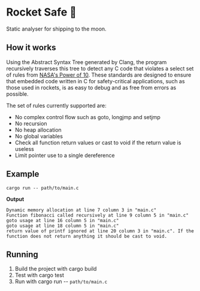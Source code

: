 # Rocket Safe 🚀

Static analyser for shipping to the moon.

## How it works

Using the Abstract Syntax Tree generated by Clang, the program recursively traverses this tree to detect any C code
that violates a select set of rules from [NASA's Power of 10](https://en.wikipedia.org/wiki/The_Power_of_10:_Rules_for_Developing_Safety-Critical_Code). These standards are designed to ensure that embedded code written in C for safety-critical applications, such as those used in rockets, is as easy to debug and as free from errors as possible.

The set of rules currently supported are:

- No complex control flow such as goto, longjmp and setjmp
- No recursion
- No heap allocation
- No global variables
- Check all function return values or cast to void if the return value is useless
- Limit pointer use to a single dereference

## Example

```
cargo run -- path/to/main.c
```

**Output**

```
Dynamic memory allocation at line 7 column 3 in "main.c"
Function fibonacci called recursively at line 9 column 5 in "main.c"
goto usage at line 16 column 5 in "main.c"
goto usage at line 18 column 5 in "main.c"
return value of printf ignored at line 20 column 3 in "main.c". If the function does not return anything it should be cast to void.
```

## Running

1. Build the project with cargo build
2. Test with cargo test
3. Run with cargo run -- `path/to/main.c`
